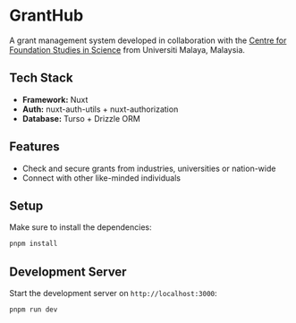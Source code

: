 # GrantHub

A grant management system developed in collaboration with the [Centre for Foundation Studies in Science](https://asasi.um.edu.my) from Universiti Malaya, Malaysia.

## Tech Stack

- **Framework:** Nuxt
- **Auth:** nuxt-auth-utils + nuxt-authorization
- **Database:** Turso + Drizzle ORM

## Features

- Check and secure grants from industries, universities or nation-wide
- Connect with other like-minded individuals

## Setup

Make sure to install the dependencies:

```bash
pnpm install
```

## Development Server

Start the development server on `http://localhost:3000`:

```bash
pnpm run dev
```
